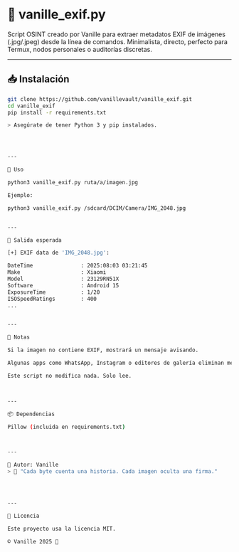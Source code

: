 # 🥀 vanille_exif.py

Script OSINT creado por Vanille para extraer metadatos EXIF de imágenes (.jpg/.jpeg) desde la línea de comandos. Minimalista, directo, perfecto para Termux, nodos personales o auditorías discretas.

---

## 📥 Instalación

```bash
git clone https://github.com/vanillevault/vanille_exif.git
cd vanille_exif
pip install -r requirements.txt

> Asegúrate de tener Python 3 y pip instalados.




---

🚀 Uso

python3 vanille_exif.py ruta/a/imagen.jpg

Ejemplo:

python3 vanille_exif.py /sdcard/DCIM/Camera/IMG_2048.jpg


---

📌 Salida esperada

[+] EXIF data de 'IMG_2048.jpg':

DateTime               : 2025:08:03 03:21:45
Make                   : Xiaomi
Model                  : 23129RN51X
Software               : Android 15
ExposureTime           : 1/20
ISOSpeedRatings        : 400
...


---

🛑 Notas

Si la imagen no contiene EXIF, mostrará un mensaje avisando.

Algunas apps como WhatsApp, Instagram o editores de galería eliminan metadatos automáticamente.

Este script no modifica nada. Solo lee.



---

📦 Dependencias

Pillow (incluida en requirements.txt)



---

🧠 Autor: Vanille 
> 🐚 "Cada byte cuenta una historia. Cada imagen oculta una firma."




---

📝 Licencia

Este proyecto usa la licencia MIT.

© Vanille 2025 🖤
